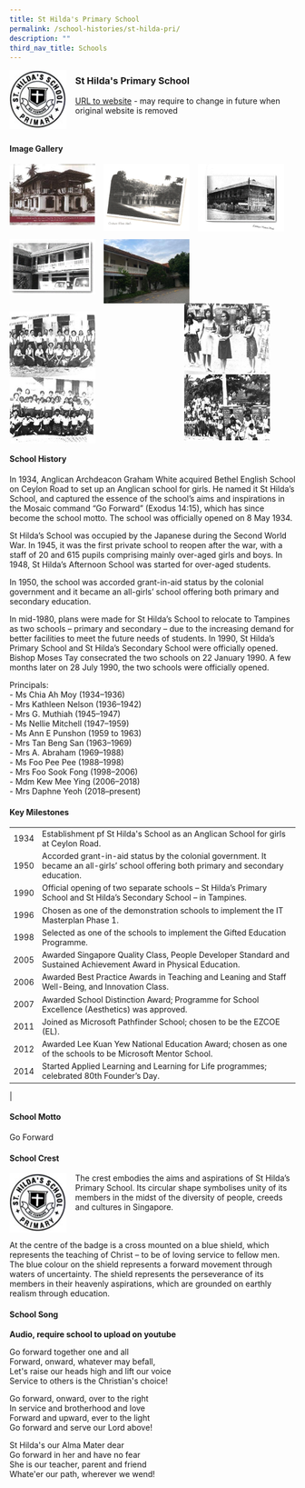 ```yaml
---
title: St Hilda's Primary School
permalink: /school-histories/st-hilda-pri/
description: ""
third_nav_title: Schools
---
```

<img src="/images/sthildapri1.png" style="width:20%;margin-right:15px;" align = "left">

### **St Hilda's Primary School**
[URL to website](https://www.shps.moe.edu.sg/) - may require to change in future when original website is removed

<br clear="left">

#### **Image Gallery**

<p><a href="https://d1yxymztqoj7qn.amplifyapp.com/images/sthildapri2.jpg">  
<img src="/images/sthildapri2.jpg" style="width:30%;margin-right:15px;" align = "left">
</a></p>

<p><a href="https://d1yxymztqoj7qn.amplifyapp.com/images/sthildapri3.jpg">  
<img src="/images/sthildapri3.jpg" style="width:30%;margin-right:15px;" align = "left">
</a></p>

<p><a href="https://d1yxymztqoj7qn.amplifyapp.com/images/sthildapri4.jpg">  
<img src="/images/sthildapri4.jpg" style="width:30%;margin-right:15px;" align = "left">
</a></p>

<br clear="left">

<p><a href="https://d1yxymztqoj7qn.amplifyapp.com/images/sthildapri5.jpg">  
<img src="/images/sthildapri5.jpg" style="width:30%;margin-right:15px;" align = "left">
</a></p>

<p><a href="https://d1yxymztqoj7qn.amplifyapp.com/images/sthildapri6.jpg">  
<img src="/images/sthildapri6.jpg" style="width:30%;margin-right:15px;" align = "left">
</a></p>

<p><a href="https://d1yxymztqoj7qn.amplifyapp.com/images/sthildapri7.jpg">  
<img src="/images/sthildapri7.jpg" style="width:30%;margin-right:45px;" align = "right">
</a></p>

<br clear="left">

<p><a href="https://d1yxymztqoj7qn.amplifyapp.com/images/sthildapri8.jpg">  
<img src="/images/sthildapri8.jpg" style="width:30%;margin-right:15px;" align = "left">
</a></p>

<br clear="left">

#### **School History**
In 1934, Anglican Archdeacon Graham White acquired Bethel English School on Ceylon Road to set up an Anglican school for girls. He named it St Hilda’s School, and captured the essence of the school’s aims and inspirations in the Mosaic command “Go Forward” (Exodus 14:15), which has since become the school motto. The school was officially opened on 8 May 1934.

St Hilda’s School was occupied by the Japanese during the Second World War. In 1945, it was the first private school to reopen after the war, with a staff of 20 and 615 pupils comprising mainly over-aged girls and boys. In 1948, St Hilda’s Afternoon School was started for over-aged students.

In 1950, the school was accorded grant-in-aid status by the colonial government and it became an all-girls’ school offering both primary and secondary education.

In mid-1980, plans were made for St Hilda’s School to relocate to Tampines as two schools – primary and secondary – due to the increasing demand for better facilities to meet the future needs of students. In 1990, St Hilda’s Primary School and St Hilda’s Secondary School were officially opened. Bishop Moses Tay consecrated the two schools on 22 January 1990. A few months later on 28 July 1990, the two schools were officially opened.

Principals:<br>
\- Ms Chia Ah Moy (1934–1936)<br>
\- Mrs Kathleen Nelson (1936–1942)<br>
\- Mrs G. Muthiah (1945–1947)<br>
\- Ms Nellie Mitchell (1947–1959)<br>
\- Ms Ann E Punshon (1959 to 1963)<br>
\- Mrs Tan Beng San (1963–1969)<br>
\- Mrs A. Abraham (1969–1988)<br>
\- Ms Foo Pee Pee (1988–1998)<br>
\- Mrs Foo Sook Fong (1998–2006)<br>
\- Mdm Kew Mee Ying (2006–2018)<br>
\- Mrs Daphne Yeoh (2018–present)

#### **Key Milestones**

|  |  |
|:---:|---|
| 1934 | Establishment pf St Hilda's School as an Anglican School for girls at Ceylon Road. |
| 1950 | Accorded grant-in-aid status by the colonial government. It became an all-girls’ school offering both primary and secondary education. |
| 1990 | Official opening of two separate schools – St Hilda’s Primary School and St Hilda’s Secondary School – in Tampines. |
| 1996 | Chosen as one of the demonstration schools to implement the IT Masterplan Phase 1. |
| 1998 | Selected as one of the schools to implement the Gifted Education Programme. |
| 2005 | Awarded Singapore Quality Class, People Developer Standard and Sustained Achievement Award in Physical Education. |
| 2006 | Awarded Best Practice Awards in Teaching and Leaning and Staff Well-Being, and Innovation Class. |
| 2007 | Awarded School Distinction Award; Programme for School Excellence (Aesthetics) was approved. |
| 2011 | Joined as Microsoft Pathfinder School; chosen to be the EZCOE (EL). |
| 2012 | Awarded Lee Kuan Yew National Education Award; chosen as one of the schools to be Microsoft Mentor School. |
| 2014 | Started Applied Learning and Learning for Life programmes; celebrated 80th Founder’s Day. |
|

#### **School Motto**
Go Forward

#### **School Crest**
<img src="/images/sthildapri1.png" style="width:20%;margin-right:15px;" align = "left">

The crest embodies the aims and aspirations of St Hilda’s Primary School. Its circular shape symbolises unity of its members in the midst of the diversity of people, creeds and cultures in Singapore.

<br clear="left">

At the centre of the badge is a cross mounted on a blue shield, which represents the teaching of Christ – to be of loving service to fellow men. The blue colour on the shield represents a forward movement through waters of uncertainty. The shield represents the perseverance of its members in their heavenly aspirations, which are grounded on earthly realism through education.

#### **School Song**
**Audio, require school to upload on youtube**

Go forward together one and all<br>
Forward, onward, whatever may befall,<br>
Let's raise our heads high and lift our voice<br>
Service to others is the Christian's choice!

Go forward, onward, over to the right<br>
In service and brotherhood and love<br>
Forward and upward, ever to the light<br>
Go forward and serve our Lord above!

St Hilda's our Alma Mater dear<br>
Go forward in her and have no fear<br>
She is our teacher, parent and friend<br>
Whate'er our path, wherever we wend!